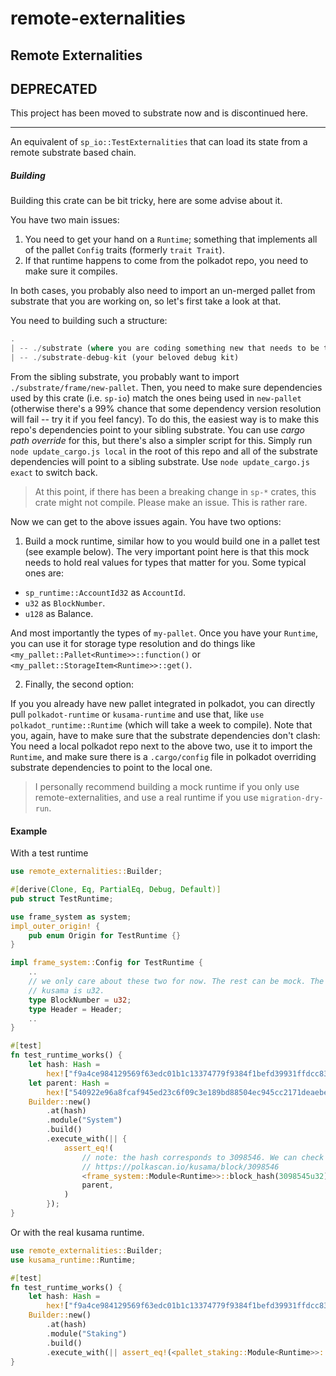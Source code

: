 # remote-externalities

## Remote Externalities

## DEPRECATED

This project has been moved to substrate now and is discontinued here.

---

An equivalent of `sp_io::TestExternalities` that can load its state from a remote substrate
based chain.

##### Building

Building this crate can be bit tricky, here are some advise about it.

You have two main issues:

1. You need to get your hand on a `Runtime`; something that implements all of the pallet
   `Config` traits (formerly `trait Trait`).
2. If that runtime happens to come from the polkadot repo, you need to make sure it compiles.

In both cases, you probably also need to import an un-merged pallet from substrate that you are
working on, so let's first take a look at that.

You need to building such a structure:

```rust
.
| -- ./substrate (where you are coding something new that needs to be tested)
| -- ./substrate-debug-kit (your beloved debug kit)
```

From the sibling substrate, you probably want to import `./substrate/frame/new-pallet`. Then,
you need to make sure dependencies used by this crate (i.e. `sp-io`) match the ones being used
in `new-pallet` (otherwise there's a 99% chance that some dependency version resolution will
fail -- try it if you feel fancy). To do this, the easiest way is to make this repo's
dependencies point to your sibling substrate. You can use _cargo path override_ for this, but
there's also a simpler script for this. Simply run `node update_cargo.js local` in the root of
this repo and all of the substrate dependencies will point to a sibling substrate. Use `node
update_cargo.js exact` to switch back.

> At this point, if there has been a breaking change in `sp-*` crates, this crate might not
compile. Please make an issue. This is rather rare.

Now we can get to the above issues again. You have two options:

1. Build a mock runtime, similar how to you would build one in a pallet test (see example
   below). The very important point here is that this mock needs to hold real values for types
   that matter for you. Some typical ones are:

- `sp_runtime::AccountId32` as `AccountId`.
- `u32` as `BlockNumber`.
- `u128` as Balance.

And most importantly the types of `my-pallet`. Once you have your `Runtime`, you can use it for
storage type resolution and do things like `<my_pallet::Pallet<Runtime>>::function()` or
`<my_pallet::StorageItem<Runtime>>::get()`.

2. Finally, the second option:

If you you already have new pallet integrated in polkadot, you can directly pull
`polkadot-runtime` or `kusama-runtime` and use that, like `use polkadot_runtime::Runtime` (which
will take a week to compile). Note that you, again, have to make sure that the substrate
dependencies don't clash: You need a local polkadot repo next to the above two, use it to import
the `Runtime`, and make sure there is a `.cargo/config` file in polkadot overriding substrate
dependencies to point to the local one.

> I personally recommend building a mock runtime if you only use remote-externalities, and use a
real runtime if you use `migration-dry-run`.

#### Example

With a test runtime

```rust
use remote_externalities::Builder;

#[derive(Clone, Eq, PartialEq, Debug, Default)]
pub struct TestRuntime;

use frame_system as system;
impl_outer_origin! {
    pub enum Origin for TestRuntime {}
}

impl frame_system::Config for TestRuntime {
    ..
    // we only care about these two for now. The rest can be mock. The block number type of
    // kusama is u32.
    type BlockNumber = u32;
    type Header = Header;
    ..
}

#[test]
fn test_runtime_works() {
    let hash: Hash =
        hex!["f9a4ce984129569f63edc01b1c13374779f9384f1befd39931ffdcc83acf63a7"].into();
    let parent: Hash =
        hex!["540922e96a8fcaf945ed23c6f09c3e189bd88504ec945cc2171deaebeaf2f37e"].into();
    Builder::new()
        .at(hash)
        .module("System")
        .build()
        .execute_with(|| {
            assert_eq!(
                // note: the hash corresponds to 3098546. We can check only the parent.
                // https://polkascan.io/kusama/block/3098546
                <frame_system::Module<Runtime>>::block_hash(3098545u32),
                parent,
            )
        });
}
```

Or with the real kusama runtime.

```rust
use remote_externalities::Builder;
use kusama_runtime::Runtime;

#[test]
fn test_runtime_works() {
    let hash: Hash =
        hex!["f9a4ce984129569f63edc01b1c13374779f9384f1befd39931ffdcc83acf63a7"].into();
    Builder::new()
        .at(hash)
        .module("Staking")
        .build()
        .execute_with(|| assert_eq!(<pallet_staking::Module<Runtime>>::validator_count(), 400));
}
